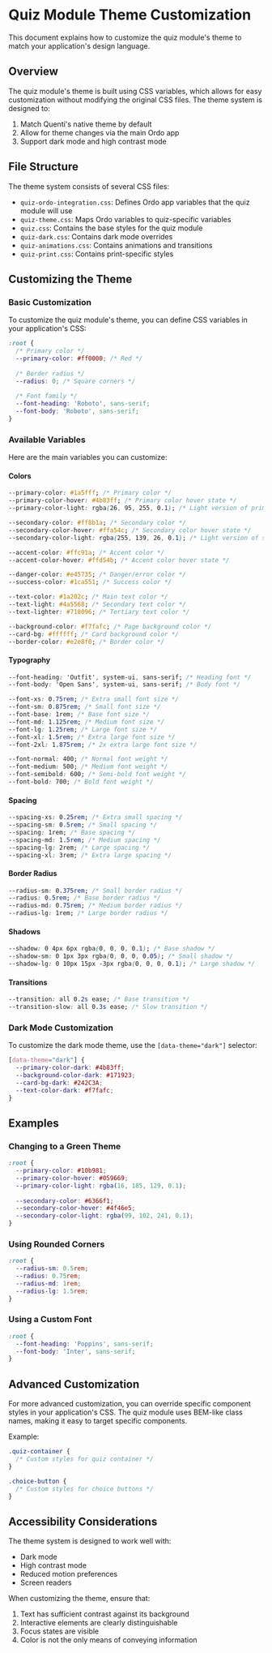 # Quiz Module Theme Customization

This document explains how to customize the quiz module's theme to match your application's design language.

## Overview

The quiz module's theme is built using CSS variables, which allows for easy customization without modifying the original CSS files. The theme system is designed to:

1. Match Quenti's native theme by default
2. Allow for theme changes via the main Ordo app
3. Support dark mode and high contrast mode

## File Structure

The theme system consists of several CSS files:

- `quiz-ordo-integration.css`: Defines Ordo app variables that the quiz module will use
- `quiz-theme.css`: Maps Ordo variables to quiz-specific variables
- `quiz.css`: Contains the base styles for the quiz module
- `quiz-dark.css`: Contains dark mode overrides
- `quiz-animations.css`: Contains animations and transitions
- `quiz-print.css`: Contains print-specific styles

## Customizing the Theme

### Basic Customization

To customize the quiz module's theme, you can define CSS variables in your application's CSS:

```css
:root {
  /* Primary color */
  --primary-color: #ff0000; /* Red */
  
  /* Border radius */
  --radius: 0; /* Square corners */
  
  /* Font family */
  --font-heading: 'Roboto', sans-serif;
  --font-body: 'Roboto', sans-serif;
}
```

### Available Variables

Here are the main variables you can customize:

#### Colors

```css
--primary-color: #1a5fff; /* Primary color */
--primary-color-hover: #4b83ff; /* Primary color hover state */
--primary-color-light: rgba(26, 95, 255, 0.1); /* Light version of primary color */

--secondary-color: #ff8b1a; /* Secondary color */
--secondary-color-hover: #ffa54c; /* Secondary color hover state */
--secondary-color-light: rgba(255, 139, 26, 0.1); /* Light version of secondary color */

--accent-color: #ffc91a; /* Accent color */
--accent-color-hover: #ffd54b; /* Accent color hover state */

--danger-color: #e45735; /* Danger/error color */
--success-color: #1ca551; /* Success color */

--text-color: #1a202c; /* Main text color */
--text-light: #4a5568; /* Secondary text color */
--text-lighter: #718096; /* Tertiary text color */

--background-color: #f7fafc; /* Page background color */
--card-bg: #ffffff; /* Card background color */
--border-color: #e2e8f0; /* Border color */
```

#### Typography

```css
--font-heading: 'Outfit', system-ui, sans-serif; /* Heading font */
--font-body: 'Open Sans', system-ui, sans-serif; /* Body font */

--font-xs: 0.75rem; /* Extra small font size */
--font-sm: 0.875rem; /* Small font size */
--font-base: 1rem; /* Base font size */
--font-md: 1.125rem; /* Medium font size */
--font-lg: 1.25rem; /* Large font size */
--font-xl: 1.5rem; /* Extra large font size */
--font-2xl: 1.875rem; /* 2x extra large font size */

--font-normal: 400; /* Normal font weight */
--font-medium: 500; /* Medium font weight */
--font-semibold: 600; /* Semi-bold font weight */
--font-bold: 700; /* Bold font weight */
```

#### Spacing

```css
--spacing-xs: 0.25rem; /* Extra small spacing */
--spacing-sm: 0.5rem; /* Small spacing */
--spacing: 1rem; /* Base spacing */
--spacing-md: 1.5rem; /* Medium spacing */
--spacing-lg: 2rem; /* Large spacing */
--spacing-xl: 3rem; /* Extra large spacing */
```

#### Border Radius

```css
--radius-sm: 0.375rem; /* Small border radius */
--radius: 0.5rem; /* Base border radius */
--radius-md: 0.75rem; /* Medium border radius */
--radius-lg: 1rem; /* Large border radius */
```

#### Shadows

```css
--shadow: 0 4px 6px rgba(0, 0, 0, 0.1); /* Base shadow */
--shadow-sm: 0 1px 3px rgba(0, 0, 0, 0.05); /* Small shadow */
--shadow-lg: 0 10px 15px -3px rgba(0, 0, 0, 0.1); /* Large shadow */
```

#### Transitions

```css
--transition: all 0.2s ease; /* Base transition */
--transition-slow: all 0.3s ease; /* Slow transition */
```

### Dark Mode Customization

To customize the dark mode theme, use the `[data-theme="dark"]` selector:

```css
[data-theme="dark"] {
  --primary-color-dark: #4b83ff;
  --background-color-dark: #171923;
  --card-bg-dark: #242C3A;
  --text-color-dark: #f7fafc;
}
```

## Examples

### Changing to a Green Theme

```css
:root {
  --primary-color: #10b981;
  --primary-color-hover: #059669;
  --primary-color-light: rgba(16, 185, 129, 0.1);
  
  --secondary-color: #6366f1;
  --secondary-color-hover: #4f46e5;
  --secondary-color-light: rgba(99, 102, 241, 0.1);
}
```

### Using Rounded Corners

```css
:root {
  --radius-sm: 0.5rem;
  --radius: 0.75rem;
  --radius-md: 1rem;
  --radius-lg: 1.5rem;
}
```

### Using a Custom Font

```css
:root {
  --font-heading: 'Poppins', sans-serif;
  --font-body: 'Inter', sans-serif;
}
```

## Advanced Customization

For more advanced customization, you can override specific component styles in your application's CSS. The quiz module uses BEM-like class names, making it easy to target specific components.

Example:

```css
.quiz-container {
  /* Custom styles for quiz container */
}

.choice-button {
  /* Custom styles for choice buttons */
}
```

## Accessibility Considerations

The theme system is designed to work well with:

- Dark mode
- High contrast mode
- Reduced motion preferences
- Screen readers

When customizing the theme, ensure that:

1. Text has sufficient contrast against its background
2. Interactive elements are clearly distinguishable
3. Focus states are visible
4. Color is not the only means of conveying information
